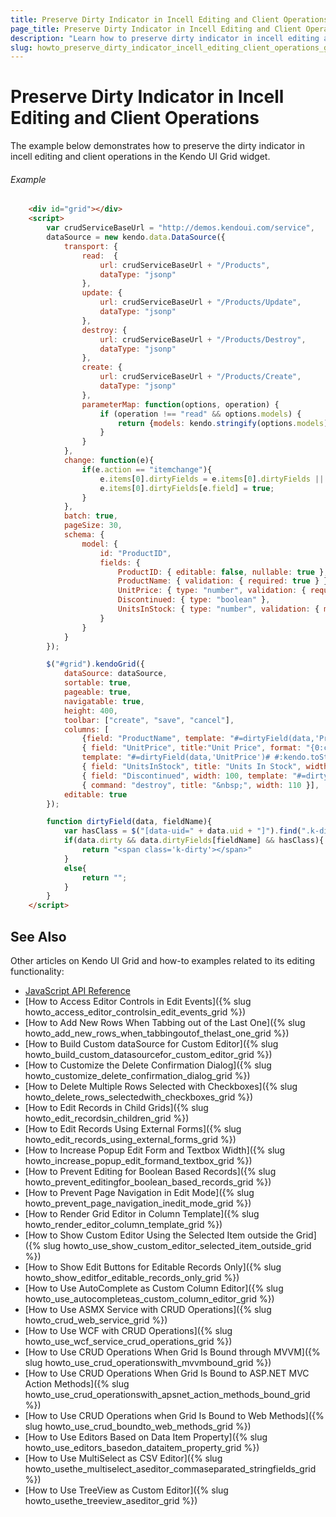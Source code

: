 ```yaml
---
title: Preserve Dirty Indicator in Incell Editing and Client Operations
page_title: Preserve Dirty Indicator in Incell Editing and Client Operations | Kendo UI Grid
description: "Learn how to preserve dirty indicator in incell editing and client operations in the Kendo UI Grid widget."
slug: howto_preserve_dirty_indicator_incell_editing_client_operations_grid
---
```


# Preserve Dirty Indicator in Incell Editing and Client Operations

The example below demonstrates how to preserve the dirty indicator in incell editing and client operations in the Kendo UI Grid widget.

###### Example

```html
    <div id="grid"></div>
    <script>
        var crudServiceBaseUrl = "http://demos.kendoui.com/service",
        dataSource = new kendo.data.DataSource({
            transport: {
                read:  {
                    url: crudServiceBaseUrl + "/Products",
                    dataType: "jsonp"
                },
                update: {
                    url: crudServiceBaseUrl + "/Products/Update",
                    dataType: "jsonp"
                },
                destroy: {
                    url: crudServiceBaseUrl + "/Products/Destroy",
                    dataType: "jsonp"
                },
                create: {
                    url: crudServiceBaseUrl + "/Products/Create",
                    dataType: "jsonp"
                },
                parameterMap: function(options, operation) {
                    if (operation !== "read" && options.models) {
                        return {models: kendo.stringify(options.models)};
                    }
                }
            },
            change: function(e){
                if(e.action == "itemchange"){
                    e.items[0].dirtyFields = e.items[0].dirtyFields || {};
                    e.items[0].dirtyFields[e.field] = true;
                }
            },
            batch: true,
            pageSize: 30,
            schema: {
                model: {
                    id: "ProductID",
                    fields: {
                        ProductID: { editable: false, nullable: true },
                        ProductName: { validation: { required: true } },
                        UnitPrice: { type: "number", validation: { required: true, min: 1, max: 10} },
                        Discontinued: { type: "boolean" },
                        UnitsInStock: { type: "number", validation: { min: 0, required: true } }
                    }
                }
            }
        });

        $("#grid").kendoGrid({
            dataSource: dataSource,
            sortable: true,
            pageable: true,
            navigatable: true,
            height: 400,
            toolbar: ["create", "save", "cancel"],
            columns: [
                {field: "ProductName", template: "#=dirtyField(data,'ProductName')# #:ProductName#"},
                { field: "UnitPrice", title:"Unit Price", format: "{0:c}", width: "150px",
                template: "#=dirtyField(data,'UnitPrice')# #:kendo.toString(UnitPrice,'c')#"},
                { field: "UnitsInStock", title: "Units In Stock", width: 150, template: "#=dirtyField(data,'UnitsInStock')# #:UnitsInStock#" },
                { field: "Discontinued", width: 100, template: "#=dirtyField(data,'Discontinued')# #:Discontinued#" },
                { command: "destroy", title: "&nbsp;", width: 110 }],
            editable: true
        });

        function dirtyField(data, fieldName){
          	var hasClass = $("[data-uid=" + data.uid + "]").find(".k-dirty-cell").length < 1;
            if(data.dirty && data.dirtyFields[fieldName] && hasClass){
                return "<span class='k-dirty'></span>"
            }
            else{
                return "";
            }
        }
    </script>

```

## See Also

Other articles on Kendo UI Grid and how-to examples related to its editing functionality:

* [JavaScript API Reference](/api/javascript/ui/grid)
* [How to Access Editor Controls in Edit Events]({% slug howto_access_editor_controlsin_edit_events_grid %})
* [How to Add New Rows When Tabbing out of the Last One]({% slug howto_add_new_rows_when_tabbingoutof_thelast_one_grid %})
* [How to Build Custom dataSource for Custom Editor]({% slug howto_build_custom_datasourcefor_custom_editor_grid %})
* [How to Customize the Delete Confirmation Dialog]({% slug howto_customize_delete_confirmation_dialog_grid %})
* [How to Delete Multiple Rows Selected with Checkboxes]({% slug howto_delete_rows_selectedwith_checkboxes_grid %})
* [How to Edit Records in Child Grids]({% slug howto_edit_recordsin_children_grid %})
* [How to Edit Records Using External Forms]({% slug howto_edit_records_using_external_forms_grid %})
* [How to Increase Popup Edit Form and Textbox Width]({% slug howto_increase_popup_edit_formand_textbox_grid %})
* [How to Prevent Editing for Boolean Based Records]({% slug howto_prevent_editingfor_boolean_based_records_grid %})
* [How to Prevent Page Navigation in Edit Mode]({% slug howto_prevent_page_navigation_inedit_mode_grid %})
* [How to Render Grid Editor in Column Template]({% slug howto_render_editor_column_template_grid %})
* [How to Show Custom Editor Using the Selected Item outside the Grid]({% slug howto_use_show_custom_editor_selected_item_outside_grid %})
* [How to Show Edit Buttons for Editable Records Only]({% slug howto_show_editfor_editable_records_only_grid %})
* [How to Use AutoComplete as Custom Column Editor]({% slug howto_use_autocompleteas_custom_column_editor_grid %})
* [How to Use ASMX Service with CRUD Operations]({% slug howto_crud_web_service_grid %})
* [How to Use WCF with CRUD Operations]({% slug howto_use_wcf_service_crud_operations_grid %})
* [How to Use CRUD Operations When Grid Is Bound through MVVM]({% slug howto_use_crud_operationswith_mvvmbound_grid %})
* [How to Use CRUD Operations When Grid Is Bound to ASP.NET MVC Action Methods]({% slug howto_use_crud_operationswith_apsnet_action_methods_bound_grid %})
* [How to Use CRUD Operations when Grid Is Bound to Web Methods]({% slug howto_use_crud_boundto_web_methods_grid %})
* [How to Use Editors Based on Data Item Property]({% slug howto_use_editors_basedon_dataitem_property_grid %})
* [How to Use MultiSelect as CSV Editor]({% slug howto_usethe_multiselect_aseditor_commaseparated_stringfields_grid %})
* [How to Use TreeView as Custom Editor]({% slug howto_usethe_treeview_aseditor_grid %})
